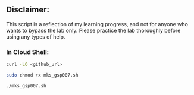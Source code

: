 ## Disclaimer:

This script is a reflection of my learning progress, and not for anyone who wants to bypass the lab only. Please practice the lab thoroughly before using any types of help.

### In Cloud Shell:

```bash
curl -LO <github_url>

sudo chmod +x mks_gsp007.sh

./mks_gsp007.sh
```